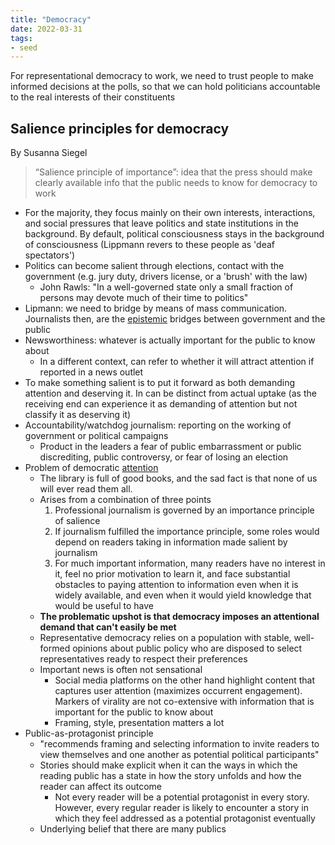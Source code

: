 ```yaml
---
title: "Democracy"
date: 2022-03-31
tags:
- seed
---
```


For representational democracy to work, we need to trust people to make informed decisions at the polls, so that we can hold politicians accountable to the real interests of their constituents

## Salience principles for democracy
By Susanna Siegel

> “Salience principle of importance”: idea that the press should make clearly available info that the public needs to know for democracy to work

- For the majority, they focus mainly on their own interests, interactions, and social pressures that leave politics and state institutions in the background. By default, political consciousness stays in the background of consciousness (Lippmann revers to these people as 'deaf spectators')
- Politics can become salient through elections, contact with the government (e.g. jury duty, drivers license, or a 'brush' with the law)
	- John Rawls: "In a well-governed state only a small fraction of persons may devote much of their time to politics"
- Lipmann: we need to bridge by means of mass communication. Journalists then, are the [epistemic](thoughts/epistemology.md) bridges between government and the public
- Newsworthiness: whatever is actually important for the public to know about
	- In a different context, can refer to whether it will attract attention if reported in a news outlet
- To make something salient is to put it forward as both demanding attention and deserving it. In can be distinct from actual uptake (as the receiving end can experience it as demanding of attention but not classify it as deserving it)
- Accountability/watchdog journalism: reporting on the working of government or political campaigns
	- Product in the leaders a fear of public embarrassment or public discrediting, public controversy, or fear of losing an election
- Problem of democratic [attention](thoughts/attention%20economy.md)
	- The library is full of good books, and the sad fact is that none of us will ever read them all. 
	- Arises from a combination of three points
		1. Professional journalism is governed by an importance principle of salience
		2. If journalism fulfilled the importance principle, some roles would depend on readers taking in information made salient by journalism
		3. For much important information, many readers have no interest in it, feel no prior motivation to learn it, and face substantial obstacles to paying attention to information even when it is widely available, and even when it would yield knowledge that would be useful to have
	- **The problematic upshot is that democracy imposes an attentional demand that can't easily be met**
	- Representative democracy relies on a population with stable, well-formed opinions about public policy who are disposed to select representatives ready to respect their preferences
	- Important news is often not sensational
		- Social media platforms on the other hand highlight content that captures user attention (maximizes occurrent engagement). Markers of virality are not co-extensive with information that is important for the public to know about
		- Framing, style, presentation matters a lot
- Public-as-protagonist principle
	- "recommends framing and selecting information to invite readers to view themselves and one another as potential political participants"
	- Stories should make explicit when it can the ways in which the reading public has a state in how the story unfolds and how the reader can affect its outcome
		- Not every reader will be a potential protagonist in every story. However, every regular reader is likely to encounter a story in which they feel addressed as a potential protagonist eventually
	- Underlying belief that there are many publics